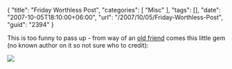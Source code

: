 {
	"title": "Friday Worthless Post",
	"categories": [
		"Misc"
	],
	"tags": [],
	"date": "2007-10-05T18:10:00+06:00",
	"url": "/2007/10/05/Friday-Worthless-Post",
	"guid": "2394"
}

This is too funny to pass up - from way of an <a href="http://appliedliberally.com/blog/">old friend</a> comes this little gem (no known author on it so not sure who to credit):


<img src="http://static.raymondcamden.com/images/ihadfriendsonthedeathstar.jpg">